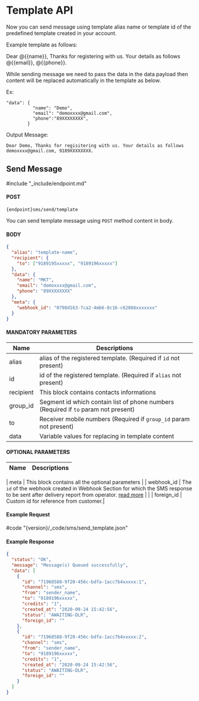 # Template API

Now you can send message using template alias name or template id of the predefined template created in your account.

Example template as follows:

Dear @{{name}}, Thanks for registering with us. Your details as follows @{{email}}, @{{phone}}.

While sending message we need to pass the data in the data payload then content will be replaced automatically in the template as below.

Ex:

```
"data": {
          "name": "Demo",
          "email": "demoxxxx@gmail.com",
          "phone":"89XXXXXXXX",
        }
```

Output Message:

`Dear Demo, Thanks for regisitering with us. Your details as follows demoxxxx@gmail.com, 9189XXXXXXXX.`

## Send Message

#include "_include/endpoint.md"

#### POST

```
{endpoint}sms/send/template
```

You can send template message using `POST` method content in body.

#### BODY

```json
{
  "alias": "template-name",
  "recipient": {
    "to": ["9189195xxxxx", "9189196xxxxx"]
  },
  "data": {
    "name": "MKT",
    "email": "demoxxxx@gmail.com",
    "phone": "89XXXXXXXX"
  },
  "meta": {
    "webhook_id": "0798d163-7ca2-4mb6-8c16-c62866xxxxxxx"
  }
}
```

#### MANDATORY PARAMETERS

| Name      | Descriptions                                                                        |
| --------- | ----------------------------------------------------------------------------------- |
| alias     | alias of the registered template. (Required if `id` not present)                    |
| id        | id of the registered template. (Required if `alias` not present)                    |
| recipient | This block contains contacts informations                                           |
| group_id  | Segment id which contain list of phone numbers (Required if `to` param not present) |
| to        | Receiver mobile numbers (Required if `group_id` param not present)                  |
| data      | Variable values for replacing in template content                                   |

#### OPTIONAL PARAMETERS

| Name | Descriptions |
| ---- | ------------ |

|
meta | This block contains all the optional parameters |
| webhook_id | The `id` of the webhook created in Webhook Section for which the SMS response to be sent after delivery report from operator. [read more](/docs/{version}/sms/webhook) | |
| foreign_id | Custom id for reference from customer.|

#### Example Request

#code "{version}/_code/sms/send_template.json"

#### Example Response

```json
{
  "status": "OK",
  "message": "Message(s) Queued successfully",
  "data": [
    {
      "id": "71968588-9f20-456c-bdfa-1acc7b4xxxxx:1",
      "channel": "sms",
      "from": "sender_name",
      "to": "9189196xxxxx",
      "credits": "1",
      "created_at": "2020-09-24 15:42:56",
      "status": "AWAITING-DLR",
      "foreign_id": ""
    },
    {
      "id": "71968588-9f20-456c-bdfa-1acc7b4xxxxx:2",
      "channel": "sms",
      "from": "sender_name",
      "to": "9189196xxxxx",
      "credits": "1",
      "created_at": "2020-09-24 15:42:56",
      "status": "AWAITING-DLR",
      "foreign_id": ""
    }
  ]
}
```
